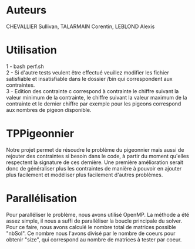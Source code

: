 # Auteurs

CHEVALLIER Sullivan, TALARMAIN Corentin, LEBLOND Alexis

# Utilisation

1 - bash perf.sh <br />
2 - Si d'autre tests veulent être effectué veuillez modifier les fichier satisfiable et insatisfiable dans le dossier /bin qui correspondent aux contraintes. <br />
3 - Edition des contrainte c correspond à contrainte le chiffre suivant la valeur minimum de la contrainte, le chiffre suivant la valeur maximum de la contrainte et le dernier chiffre par exemple pour les pigeons correspond aux nombres de pigeon disponible.
# TPPigeonnier

Notre projet permet de résoudre le problème du pigeonnier mais aussi de rejouter des contraintes si besoin dans le code, 
à partir du moment qu'elles respectent la signature de ces dernière.
Une première amélioration serait donc de généraliser plus les contraintes de manière à pouvoir en ajouter plus facilement et modéliser plus facilement d'autres problèmes.

# Parallélisation

Pour paralléliser le problème, nous avons utilisé OpenMP. La méthode a été assez simple, il nous a suffi de paralléliser la boucle principale du solver. Pour ce faire, nous avons calculé le nombre total de matrices possible "nbSol". Ce nombre nous l'avons divisé par le nombre de coeurs pour obtenir "size", qui correspond au nombre de matrices à tester par coeur.
